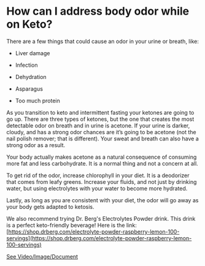 # How can I address body odor while on Keto?

There are a few things that could cause an odor in your urine or breath, like:

- Liver damage

- Infection

- Dehydration

- Asparagus

- Too much protein

As you transition to keto and intermittent fasting your ketones are going to go up. There
are three types of ketones, but the one that creates the most detectable odor on breath and in urine is acetone. If your urine is darker, cloudy, and has a strong odor chances are it’s going to be acetone (not the nail polish remover; that is different). Your sweat and breath can also have a strong odor as a result.

Your body actually makes acetone as a natural consequence of consuming more fat and less carbohydrate. It is a normal thing and not a concern at all.

To get rid of the odor, increase chlorophyll in your diet. It is a deodorizer that comes from leafy greens. Increase your fluids, and not just by drinking water, but using electrolytes with your water to become more hydrated.

Lastly, as long as you are consistent with your diet, the odor will go away as your body gets adapted to ketosis.

We also recommend trying Dr. Berg's Electrolytes Powder drink. This drink is a perfect keto-friendly beverage! Here is the link: [https://shop.drberg.com/electrolyte-powder-raspberry-lemon-100-servings](https://shop.drberg.com/electrolyte-powder-raspberry-lemon-100-servings)

 [See Video/Image/Document](https://hls-player.drberg.com/asset?path=migrated-assets/the-reason-of-strong-odor-on-keto-diet-drberg)